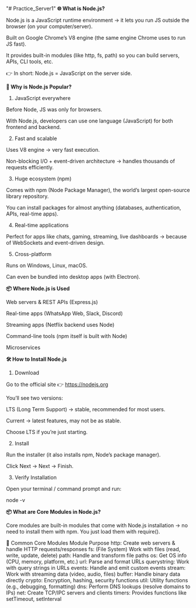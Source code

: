 "# Practice_Server1" 
**🌐 What is Node.js?**

Node.js is a JavaScript runtime environment → it lets you run JS outside the browser (on your computer/server).

Built on Google Chrome’s V8 engine (the same engine Chrome uses to run JS fast).

It provides built-in modules (like http, fs, path) so you can build servers, APIs, CLI tools, etc.

👉 In short: Node.js = JavaScript on the server side.

**🚀 Why is Node.js Popular?**
1. JavaScript everywhere

Before Node, JS was only for browsers.

With Node.js, developers can use one language (JavaScript) for both frontend and backend.

2. Fast and scalable

Uses V8 engine → very fast execution.

Non-blocking I/O + event-driven architecture → handles thousands of requests efficiently.

3. Huge ecosystem (npm)

Comes with npm (Node Package Manager), the world’s largest open-source library repository.

You can install packages for almost anything (databases, authentication, APIs, real-time apps).

4. Real-time applications

Perfect for apps like chats, gaming, streaming, live dashboards → because of WebSockets and event-driven design.

5. Cross-platform

Runs on Windows, Linux, macOS.

Can even be bundled into desktop apps (with Electron).

**📦 Where Node.js is Used**

Web servers & REST APIs (Express.js)

Real-time apps (WhatsApp Web, Slack, Discord)

Streaming apps (Netflix backend uses Node)

Command-line tools (npm itself is built with Node)

Microservices

**🛠️ How to Install Node.js**
1. Download

Go to the official site 👉 https://nodejs.org

You’ll see two versions:

LTS (Long Term Support) → stable, recommended for most users.

Current → latest features, may not be as stable.

Choose LTS if you’re just starting.

2. Install

Run the installer (it also installs npm, Node’s package manager).

Click Next → Next → Finish.

3. Verify Installation

Open your terminal / command prompt and run:

node -v

**📦 What are Core Modules in Node.js?**

Core modules are built-in modules that come with Node.js installation → no need to install them with npm.
You just load them with require().

🔑 Common Core Modules
Module	Purpose
http: Create web servers & handle HTTP requests/responses
fs: (File System)	Work with files (read, write, update, delete)
path:	Handle and transform file paths
os:	Get OS info (CPU, memory, platform, etc.)
url:	Parse and format URLs
querystring:	Work with query strings in URLs
events:	Handle and emit custom events
stream:	Work with streaming data (video, audio, files)
buffer:	Handle binary data directly
crypto:	Encryption, hashing, security functions
util:	Utility functions (e.g., debugging, formatting)
dns:	Perform DNS lookups (resolve domains to IPs)
net:	Create TCP/IPC servers and clients
timers:	Provides functions like setTimeout, setInterval
